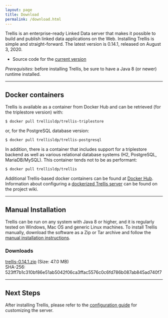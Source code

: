 ```yaml
---
layout: page
title: Download
permalink: /download.html
---
```


Trellis is an enterprise-ready Linked Data server that makes it possible to build and publish linked data applications on the Web.
Installing Trellis is simple and straight-forward. The latest version is 0.14.1, released on August 3, 2020.

  * Source code for the [current version](https://github.com/trellis-ldp/trellis/releases/latest)

_Prerequisites_: before installing Trellis, be sure to have a Java 8 (or newer) runtime installed.

---

## Docker containers

Trellis is available as a container from Docker Hub and can be retrieved (for the triplestore
version) with:

    $ docker pull trellisldp/trellis-triplestore

or, for the PostgreSQL database version:

    $ docker pull trellisldp/trellis-postgresql

In addition, there is a container that includes support for a triplestore backend as well as various relational
database systems (H2, PostgreSQL, MariaDB/MySQL). This container tends not to be as performant:

    $ docker pull trellisldp/trellis

Additional Trellis-based docker containers can be found at [Docker Hub](https://hub.docker.com/u/trellisldp).
Information about configuring a [dockerized Trellis
server](https://github.com/trellis-ldp/trellis/wiki/Dockerized-Trellis) can be found on the project wiki.

---

## Manual Installation

Trellis can be run on any system with Java 8 or higher, and it is regularly
tested on Windows, Mac OS and generic Linux machines. To install Trellis
manually, download the software as a Zip or Tar archive and follow the
[manual installation instructions](https://github.com/trellis-ldp/trellis/wiki/Manual-Installation).

### Downloads

[trellis-0.14.1.zip](https://dl.cloudsmith.io/public/trellisldp/release/raw/names/Trellis/versions/0.14.1/trellis-0.14.1.zip)
(Size: 47.0 MB)  
SHA-256: 523ff7b1c310bf86e51ab5042f06ca3ffac5576c0c6fd786b087ab845ad740f7

---

## Next Steps

After installing Trellis, please refer to the [configuration guide](https://github.com/trellis-ldp/trellis/wiki/App-Configuration-Guide)
for customizing the server.

